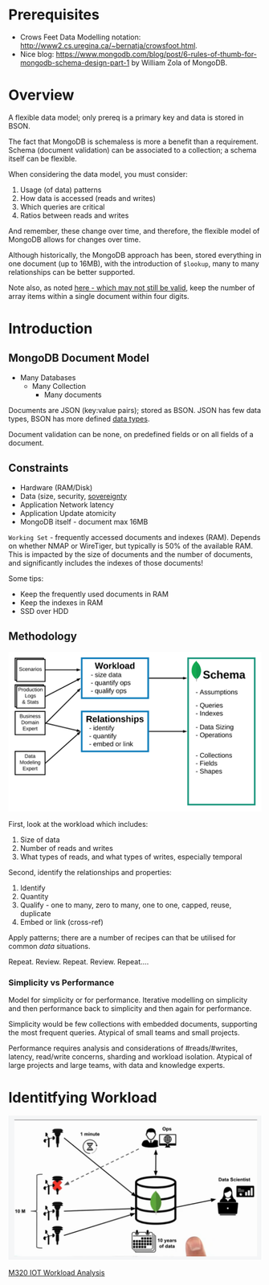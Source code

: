 <!-- TITLE: M320 -->
<!-- SUBTITLE: M320 Data Modelling -->

# Prerequisites
* Crows Feet Data Modelling notation: http://www2.cs.uregina.ca/~bernatja/crowsfoot.html.
* Nice blog: https://www.mongodb.com/blog/post/6-rules-of-thumb-for-mongodb-schema-design-part-1 by William Zola of MongoDB.

# Overview
A flexible data model; only prereq is a primary key and data is stored in BSON.

The fact that MongoDB is schemaless is more a benefit than a requirement. Schema (document validation) can be associated to a collection; a schema itself can be flexible.

When considering the data model, you must consider:
1. Usage (of data) patterns
2. How data is accessed (reads and writes)
3. Which queries are critical
4. Ratios between reads and writes

And remember, these change over time, and therefore, the flexible model of MongoDB allows for changes over time.

Although historically, the MongoDB approach has been, stored everything in one document (up to 16MB), with the introduction of `$lookup`, many to many relationships can be better supported.

Note also, as noted [here - which may not still be valid](https://www.infoq.com/articles/Starting-With-MongoDB/), keep the number of array items within a single document within four digits.

# Introduction
## MongoDB Document Model
* Many Databases
	* Many Collection
		* Many documents

Documents are JSON (key:value pairs); stored as BSON. JSON has few data types, BSON has more defined [data types](https://docs.mongodb.com/manual/reference/bson-types/).

Document validation can be none, on predefined fields or on all fields of a document.

## Constraints
* Hardware (RAM/Disk)
* Data (size, security, [sovereignty](https://rgtechnologies.com.au/resources/data-sovereignty/)
* Application Network latency
* Application Update atomicity
* MongoDB itself - document max 16MB


`Working Set` - frequently accessed documents and indexes (RAM). Depends on whether NMAP or WireTiger, but typically is 50% of the available RAM. This is impacted by the size of documents and the number of documents, and significantly includes the indexes of those documents!

Some tips:
* Keep the frequently used documents in RAM
* Keep the indexes in RAM
* SSD over HDD

## Methodology
![Data Modeling Methodology](/uploads/mongodb/methodology.png "MongoDB Data Modelling Methodology")

First, look at the workload which includes:
1. Size of data
2. Number of reads and writes
3. What types of reads, and what types of writes, especially temporal

Second, identify the relationships and properties:
1. Identify
2. Quantity
3. Qualify - one to many, zero to many, one to one, capped, reuse, duplicate
4. Embed or link (cross-ref)

Apply patterns; there are a number of recipes can that be utilised for common _data_ situations.

Repeat. Review. Repeat. Review. Repeat....

### Simplicity vs Performance
Model for simplicity or for performance. Iterative modelling on simplicity and then performance back to simplicity and then again for performance.

Simplicity would be few collections with embedded documents, supporting the most frequent queries. Atypical of small teams and small projects.

Performance requires analysis and considerations of #reads/#writes, latency, read/write concerns, sharding and workload isolation. Atypical of large projects and large teams, with data and knowledge experts.

# Identitfying Workload
![IoT Example Topology](/uploads/mongodb/iot-topology.png "IoT Example Topology")


[M320 IOT Workload Analysis](/uploads/M320-workload-IOT.pdf "M320 IOT Workload Analysis")


